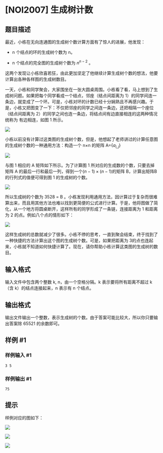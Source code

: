 # [NOI2007] 生成树计数

## 题目描述

最近，小栋在无向连通图的生成树个数计算方面有了惊人的进展，他发现：

- n 个结点的环的生成树个数为 n。

- n 个结点的完全图的生成树个数为 $n^{n-2}$ 。

这两个发现让小栋欣喜若狂，由此更加坚定了他继续计算生成树个数的想法，他要计算出各种各样图的生成树数目。

一天，小栋和同学聚会，大家围坐在一张大圆桌周围。小栋看了看，马上想到了生成树问题。如果把每个同学看成一个结点，邻座（结点间距离为 1）的同学间连一条边，就变成了一个环。可是，小栋对环的计数已经十分娴熟且不再感兴趣。于是，小栋又把图变了一下：不仅把邻座的同学之间连一条边，还把相隔一个座位（结点间距离为 2）的同学之间也连一条边，将结点间有边直接相连的这两种情况统称为 有边相连，如图 1 所示。

 ![](https://cdn.luogu.com.cn/upload/pic/12787.png) 

小栋以前没有计算过这类图的生成树个数，但是，他想起了老师讲过的计算任意图的生成树个数的一种通用方法：构造一个 n×n 的矩阵 A={$a_{i,j}$}

 ![](https://cdn.luogu.com.cn/upload/pic/12788.png) 

与图 1 相应的 A 矩阵如下所示。为了计算图 1 所对应的生成数的个数，只要去掉矩阵 A 的最后一行和最后一列，得到一个$(n-1)\times(n-1)$的矩阵 B，计算出矩阵B 的行列式的值便可得到图 1 的生成树的个数。

 ![](https://cdn.luogu.com.cn/upload/pic/12789.png) 

所以生成树的个数为 3528 = B 。小栋发现利用通用方法，因计算过于复杂而很难算出来，而且用其他方法也难以找到更简便的公式进行计算。于是，他将图做了简化，从一个地方将圆桌断开，这样所有的同学形成了一条链，连接距离为 1 和距离为 2 的点。例如八个点的情形如下：

 ![](https://cdn.luogu.com.cn/upload/pic/12790.png) 

这样生成树的总数就减少了很多。小栋不停的思考，一直到聚会结束，终于找到了一种快捷的方法计算出这个图的生成树个数。可是，如果把距离为 3的点也连起来，小栋就不知道如何快捷计算了。现在，请你帮助小栋计算这类图的生成树的数目。


## 输入格式

输入文件中包含两个整数 k, n，由一个空格分隔。k 表示要将所有距离不超过 k（含 k）的结点连接起来，n 表示有 n 个结点。


## 输出格式

输出文件输出一个整数，表示生成树的个数。由于答案可能比较大，所以你只要输出答案除 65521 的余数即可。


## 样例 #1

### 样例输入 #1
```
3 5
```

### 样例输出 #1

```
75
```

## 提示

样例对应的图如下：

 ![](https://cdn.luogu.com.cn/upload/pic/12791.png) 

 ![](https://cdn.luogu.com.cn/upload/pic/12792.png) 

![](https://cdn.luogu.com.cn/upload/pic/12793.png)

